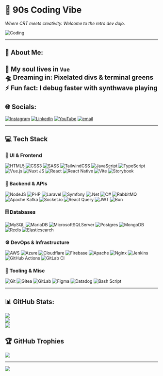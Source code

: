 # 👾 90s Coding Vibe
_Where CRT meets creativity. Welcome to the retro dev dojo._

![Coding](https://media.tenor.com/_4YgA77ExHEAAAAC/coding-typing.gif)

---

## 💫 About Me:
🌱 My soul lives in `Vue`<br>🛸 Dreaming in: Pixelated divs & terminal greens<br>⚡ Fun fact: I debug faster with synthwave playing
---

## 🌐 Socials:
[![Instagram](https://img.shields.io/badge/Instagram-%23E4405F.svg?logo=Instagram&logoColor=white)](https://instagram.com/90s-coding-vibe) [![LinkedIn](https://img.shields.io/badge/LinkedIn-%230077B5.svg?logo=linkedin&logoColor=white)](https://linkedin.com/in/davidcoimbradev) [![YouTube](https://img.shields.io/badge/YouTube-%23FF0000.svg?logo=YouTube&logoColor=white)](https://youtube.com/@90s-coding-vibe) [![email](https://img.shields.io/badge/Email-D14836?logo=gmail&logoColor=white)](mailto:davidcoimbradev@gmail.com)

---

## 💻 Tech Stack

### 🎨 UI & Frontend
![HTML5](https://img.shields.io/badge/html5-%23E34F26.svg?style=for-the-badge&logo=html5&logoColor=white) ![CSS3](https://img.shields.io/badge/css3-%231572B6.svg?style=for-the-badge&logo=css3&logoColor=white) ![SASS](https://img.shields.io/badge/SASS-hotpink.svg?style=for-the-badge&logo=SASS&logoColor=white) ![TailwindCSS](https://img.shields.io/badge/tailwindcss-%2338B2AC.svg?style=for-the-badge&logo=tailwind-css&logoColor=white) ![JavaScript](https://img.shields.io/badge/javascript-%23323330.svg?style=for-the-badge&logo=javascript&logoColor=%23F7DF1E) ![TypeScript](https://img.shields.io/badge/typescript-%23007ACC.svg?style=for-the-badge&logo=typescript&logoColor=white) ![Vue.js](https://img.shields.io/badge/vue.js-%2335495e.svg?style=for-the-badge&logo=vuedotjs&logoColor=%234FC08D) ![Nuxt JS](https://img.shields.io/badge/Nuxt-002E3B?style=for-the-badge&logo=nuxt.js&logoColor=#00DC82) ![React](https://img.shields.io/badge/react-%2320232a.svg?style=for-the-badge&logo=react&logoColor=%2361DAFB) ![React Native](https://img.shields.io/badge/react_native-%2320232a.svg?style=for-the-badge&logo=react&logoColor=%2361DAFB) ![Vite](https://img.shields.io/badge/vite-%23646CFF.svg?style=for-the-badge&logo=vite&logoColor=white) ![Storybook](https://img.shields.io/badge/-Storybook-FF4785?style=for-the-badge&logo=storybook&logoColor=white)

### 🧠 Backend & APIs
![NodeJS](https://img.shields.io/badge/node.js-6DA55F?style=for-the-badge&logo=node.js&logoColor=white) ![PHP](https://img.shields.io/badge/php-%23777BB4.svg?style=for-the-badge&logo=php&logoColor=white) ![Laravel](https://img.shields.io/badge/laravel-%23FF2D20.svg?style=for-the-badge&logo=laravel&logoColor=white) ![Symfony](https://img.shields.io/badge/symfony-%23000000.svg?style=for-the-badge&logo=symfony&logoColor=white) ![.Net](https://img.shields.io/badge/.NET-5C2D91?style=for-the-badge&logo=.net&logoColor=white) ![C#](https://img.shields.io/badge/c%23-%23239120.svg?style=for-the-badge&logo=csharp&logoColor=white) ![RabbitMQ](https://img.shields.io/badge/rabbitmq-FF6600?style=for-the-badge&logo=rabbitmq&logoColor=white) ![Apache Kafka](https://img.shields.io/badge/Apache%20Kafka-000?style=for-the-badge&logo=apachekafka) ![Socket.io](https://img.shields.io/badge/Socket.io-black?style=for-the-badge&logo=socket.io&badgeColor=010101) ![React Query](https://img.shields.io/badge/-React%20Query-FF4154?style=for-the-badge&logo=react%20query&logoColor=white) ![JWT](https://img.shields.io/badge/JWT-black?style=for-the-badge&logo=JSON%20web%20tokens) ![Bun](https://img.shields.io/badge/Bun-%23000000.svg?style=for-the-badge&logo=bun&logoColor=white)

### 🗄️ Databases
![MySQL](https://img.shields.io/badge/mysql-4479A1.svg?style=for-the-badge&logo=mysql&logoColor=white) ![MariaDB](https://img.shields.io/badge/MariaDB-003545?style=for-the-badge&logo=mariadb&logoColor=white) ![MicrosoftSQLServer](https://img.shields.io/badge/Microsoft%20SQL%20Server-CC2927?style=for-the-badge&logo=microsoft%20sql%20server&logoColor=white) ![Postgres](https://img.shields.io/badge/postgres-%23316192.svg?style=for-the-badge&logo=postgresql&logoColor=white) ![MongoDB](https://img.shields.io/badge/MongoDB-%234ea94b.svg?style=for-the-badge&logo=mongodb&logoColor=white) ![Redis](https://img.shields.io/badge/redis-%23DD0031.svg?style=for-the-badge&logo=redis&logoColor=white) ![Elasticsearch](https://img.shields.io/badge/elasticsearch-%230377CC.svg?style=for-the-badge&logo=elasticsearch&logoColor=white)

### ⚙️ DevOps & Infrastructure
![AWS](https://img.shields.io/badge/AWS-%23FF9900.svg?style=for-the-badge&logo=amazon-aws&logoColor=white) ![Azure](https://img.shields.io/badge/azure-%230072C6.svg?style=for-the-badge&logo=microsoftazure&logoColor=white) ![Cloudflare](https://img.shields.io/badge/Cloudflare-F38020?style=for-the-badge&logo=Cloudflare&logoColor=white) ![Firebase](https://img.shields.io/badge/firebase-a08021?style=for-the-badge&logo=firebase&logoColor=ffcd34) ![Apache](https://img.shields.io/badge/apache-%23D42029.svg?style=for-the-badge&logo=apache&logoColor=white) ![Nginx](https://img.shields.io/badge/nginx-%23009639.svg?style=for-the-badge&logo=nginx&logoColor=white) ![Jenkins](https://img.shields.io/badge/jenkins-%232C5263.svg?style=for-the-badge&logo=jenkins&logoColor=white) ![GitHub Actions](https://img.shields.io/badge/github%20actions-%232671E5.svg?style=for-the-badge&logo=githubactions&logoColor=white) ![GitLab CI](https://img.shields.io/badge/gitlab%20CI-%23181717.svg?style=for-the-badge&logo=gitlab&logoColor=white)

### 🔧 Tooling & Misc
![Git](https://img.shields.io/badge/git-%23F05033.svg?style=for-the-badge&logo=git&logoColor=white) ![Gitea](https://img.shields.io/badge/Gitea-34495E?style=for-the-badge&logo=gitea&logoColor=5D9425) ![GitLab](https://img.shields.io/badge/gitlab-%23181717.svg?style=for-the-badge&logo=gitlab&logoColor=white) ![Figma](https://img.shields.io/badge/figma-%23F24E1E.svg?style=for-the-badge&logo=figma&logoColor=white) ![Datadog](https://img.shields.io/badge/datadog-%23632CA6.svg?style=for-the-badge&logo=datadog&logoColor=white) ![Bash Script](https://img.shields.io/badge/bash_script-%23121011.svg?style=for-the-badge&logo=gnu-bash&logoColor=white)

---

## 📊 GitHub Stats:
![](https://github-readme-stats.vercel.app/api?username=90s-coding-vibe&theme=dark&hide_border=false&include_all_commits=true&count_private=false)<br/>
![](https://nirzak-streak-stats.vercel.app/?user=90s-coding-vibe&theme=dark&hide_border=false)<br/>
![](https://github-readme-stats.vercel.app/api/top-langs/?username=90s-coding-vibe&theme=dark&hide_border=false&include_all_commits=true&count_private=false&layout=compact)

## 🏆 GitHub Trophies
![](https://github-profile-trophy.vercel.app/?username=90s-coding-vibe&theme=radical&no-frame=true&no-bg=true&margin-w=4)

---
[![](https://visitcount.itsvg.in/api?id=90s-coding-vibe&icon=0&color=4)](https://visitcount.itsvg.in)

